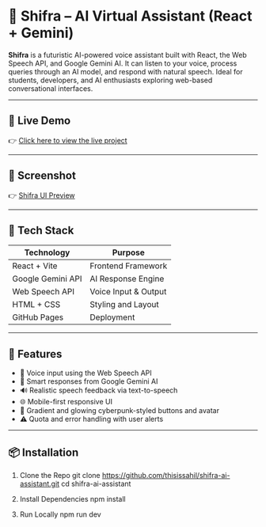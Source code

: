 # 🤖 Shifra – AI Virtual Assistant (React + Gemini)

**Shifra** is a futuristic AI-powered voice assistant built with React, the Web Speech API, and Google Gemini AI. It can listen to your voice, process queries through an AI model, and respond with natural speech. Ideal for students, developers, and AI enthusiasts exploring web-based conversational interfaces.

---
## 🔗 Live Demo

👉 [Click here to view the live project](https://thisissahill.github.io/shifra-ai-assistant/)

---
## 📸 Screenshot
👉 [Shifra UI Preview](./screenshots/screenshot.png)

---

## 🧰 Tech Stack

| Technology | Purpose |
|------------|---------|
| React + Vite | Frontend Framework |
| Google Gemini API | AI Response Engine |
| Web Speech API | Voice Input & Output |
| HTML + CSS | Styling and Layout |
| GitHub Pages | Deployment |

---

## 🚀 Features

- 🎤 Voice input using the Web Speech API
- 🧠 Smart responses from Google Gemini AI
- 🔊 Realistic speech feedback via text-to-speech
- 🌐 Mobile-first responsive UI
- 🎨 Gradient and glowing cyberpunk-styled buttons and avatar
- ⚠️ Quota and error handling with user alerts

---

## 📦 Installation
 1. Clone the Repo
git clone https://github.com/thisissahil/shifra-ai-assistant.git
cd shifra-ai-assistant

3. Install Dependencies
   npm install
   
5. Run Locally
    npm run dev

